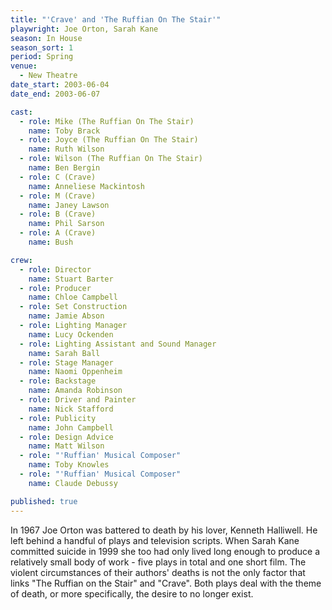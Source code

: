 ```yaml
---
title: "'Crave' and 'The Ruffian On The Stair'"
playwright: Joe Orton, Sarah Kane
season: In House
season_sort: 1
period: Spring
venue:
  - New Theatre
date_start: 2003-06-04
date_end: 2003-06-07

cast:
  - role: Mike (The Ruffian On The Stair)
    name: Toby Brack
  - role: Joyce (The Ruffian On The Stair)
    name: Ruth Wilson
  - role: Wilson (The Ruffian On The Stair)
    name: Ben Bergin
  - role: C (Crave)
    name: Anneliese Mackintosh
  - role: M (Crave)
    name: Janey Lawson
  - role: B (Crave)
    name: Phil Sarson
  - role: A (Crave)
    name: Bush

crew:
  - role: Director
    name: Stuart Barter
  - role: Producer
    name: Chloe Campbell
  - role: Set Construction
    name: Jamie Abson
  - role: Lighting Manager
    name: Lucy Ockenden
  - role: Lighting Assistant and Sound Manager
    name: Sarah Ball
  - role: Stage Manager
    name: Naomi Oppenheim
  - role: Backstage
    name: Amanda Robinson
  - role: Driver and Painter
    name: Nick Stafford
  - role: Publicity
    name: John Campbell
  - role: Design Advice
    name: Matt Wilson
  - role: "'Ruffian' Musical Composer"
    name: Toby Knowles
  - role: "'Ruffian' Musical Composer"
    name: Claude Debussy

published: true
---
```


In 1967 Joe Orton was battered to death by his lover, Kenneth Halliwell. He left behind a handful of plays and television scripts. When Sarah Kane committed suicide in 1999 she too had only lived long enough to produce a relatively small body of work - five plays in total and one short film. The violent circumstances of their authors' deaths is not the only factor that links "The Ruffian on the Stair" and "Crave". Both plays deal with the theme of death, or more specifically, the desire to no longer exist.
